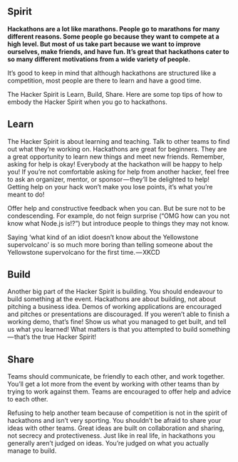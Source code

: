 
## Spirit
**Hackathons are a lot like marathons. People go to marathons for many different reasons. Some people go because they want to compete at a high level. But most of us take part because we want to improve ourselves, make friends, and have fun. It’s great that hackathons cater to so many different motivations from a wide variety of people.**

It’s good to keep in mind that although hackathons are structured like a competition, most people are there to learn and have a good time.

The Hacker Spirit is Learn, Build, Share. Here are some top tips of how to embody the Hacker Spirit when you go to hackathons.

## Learn
The Hacker Spirit is about learning and teaching. Talk to other teams to find out what they’re working on. Hackathons are great for beginners. They are a great opportunity to learn new things and meet new friends. Remember, asking for help is okay! Everybody at the hackathon will be happy to help you! If you’re not comfortable asking for help from another hacker, feel free to ask an organizer, mentor, or sponsor — they’ll be delighted to help! Getting help on your hack won’t make you lose points, it’s what you’re meant to do!

Offer help and constructive feedback when you can. But be sure not to be condescending. For example, do not feign surprise (“OMG how can you not know what Node.js is!?”) but introduce people to things they may not know.

Saying ‘what kind of an idiot doesn’t know about the Yellowstone supervolcano’ is so much more boring than telling someone about the Yellowstone supervolcano for the first time. — XKCD

## Build
Another big part of the Hacker Spirit is building. You should endeavour to build something at the event. Hackathons are about building, not about pitching a business idea. Demos of working applications are encouraged and pitches or presentations are discouraged. If you weren’t able to finish a working demo, that’s fine! Show us what you managed to get built, and tell us what you learned! What matters is that you attempted to build something — that’s the true Hacker Spirit!

## Share
Teams should communicate, be friendly to each other, and work together. You’ll get a lot more from the event by working with other teams than by trying to work against them. Teams are encouraged to offer help and advice to each other.

Refusing to help another team because of competition is not in the spirit of hackathons and isn’t very sporting. You shouldn’t be afraid to share your ideas with other teams. Great ideas are built on collaboration and sharing, not secrecy and protectiveness. Just like in real life, in hackathons you generally aren’t judged on ideas. You’re judged on what you actually manage to build.
